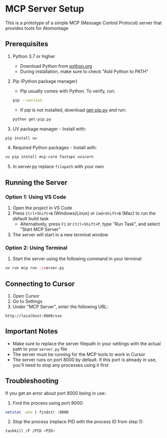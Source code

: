# MCP Server Setup

This is a prototype of a simple MCP (Message Control Protocol) server that provides tools for Atomontage

## Prerequisites

1. Python 3.7 or higher
   - Download Python from [python.org](https://www.python.org/downloads/)
   - During installation, make sure to check "Add Python to PATH"

2. Pip (Python package manager)
   - Pip usually comes with Python. To verify, run:
   ```bash
   pip --version
   ```
   - If pip is not installed, download [get-pip.py](https://bootstrap.pypa.io/get-pip.py) and run:
   ```bash
   python get-pip.py
   ```

3. UV package manager - Install with:
```bash
pip install uv
```

4. Required Python packages - Install with:
```bash
uv pip install mcp-core fastapi uvicorn
```

5. In server.py replace `filepath` with your own

## Running the Server

### Option 1: Using VS Code
1. Open the project in VS Code
2. Press `Ctrl+Shift+B` (Windows/Linux) or `Cmd+Shift+B` (Mac) to run the default build task
   - Alternatively, press `F1` or `Ctrl+Shift+P`, type "Run Task", and select "Start MCP Server"
3. The server will start in a new terminal window

### Option 2: Using Terminal
1. Start the server using the following command in your terminal:
```bash
uv run mcp run .\server.py
```

## Connecting to Cursor

1. Open Cursor
2. Go to Settings
3. Under "MCP Server", enter the following URL:
```
http://localhost:8000/sse
```

## Important Notes

- Make sure to replace the server filepath in your settings with the actual path to your `server.py` file
- The server must be running for the MCP tools to work in Cursor
- The server runs on port 8000 by default. If this port is already in use, you'll need to stop any processes using it first

## Troubleshooting

If you get an error about port 8000 being in use:

1. Find the process using port 8000:
```bash
netstat -ano | findstr :8000
```

2. Stop the process (replace PID with the process ID from step 1):
```bash
taskkill /F /PID <PID>
```
